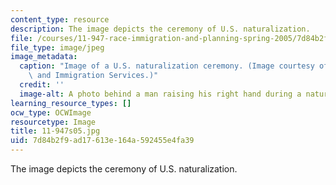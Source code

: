 ```yaml
---
content_type: resource
description: The image depicts the ceremony of U.S. naturalization.
file: /courses/11-947-race-immigration-and-planning-spring-2005/7d84b2f9ad17613e164a592455e4fa39_11-947s05.jpg
file_type: image/jpeg
image_metadata:
  caption: "Image of a U.S. naturalization ceremony. (Image courtesy of\_U.S. Citizenship\
    \ and Immigration Services.)"
  credit: ''
  image-alt: A photo behind a man raising his right hand during a naturalization ceremony.
learning_resource_types: []
ocw_type: OCWImage
resourcetype: Image
title: 11-947s05.jpg
uid: 7d84b2f9-ad17-613e-164a-592455e4fa39
---
```

The image depicts the ceremony of U.S. naturalization.

